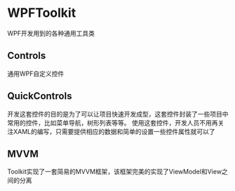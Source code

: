 # WPFToolkit
WPF开发用到的各种通用工具类

## Controls
通用WPF自定义控件

## QuickControls
开发这套控件的目的是为了可以让项目快速开发成型，这套控件封装了一些项目中常用的控件，比如菜单导航，树形列表等等。
使用这套控件，开发人员不用再关注XAML的编写，只需要提供相应的数据和简单的设置一些控件属性就可以了

## MVVM
Toolkit实现了一套简易的MVVM框架，该框架完美的实现了ViewModel和View之间的分离

